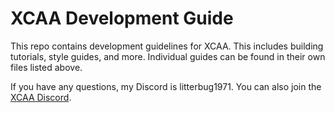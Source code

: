 # XCAA Development Guide
This repo contains development guidelines for XCAA. This includes building tutorials, style guides, and more. Individual guides can be found in their own files listed above.

If you have any questions, my Discord is litterbug1971. You can also join the [XCAA Discord](https://discord.gg/9kXjVtWEFx).
